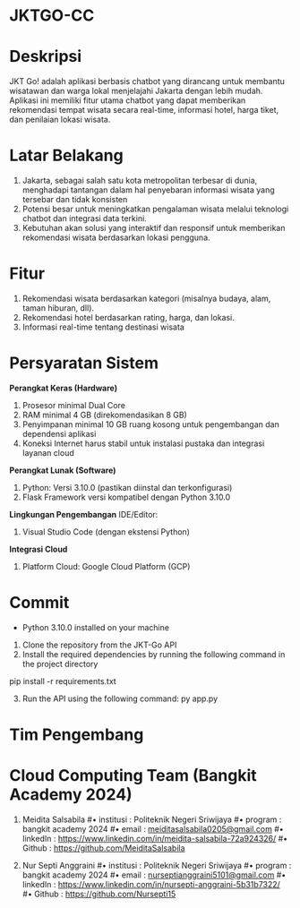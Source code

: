 # JKTGO-CC
# Deskripsi
JKT Go! adalah aplikasi berbasis chatbot yang dirancang untuk membantu wisatawan dan warga lokal menjelajahi Jakarta dengan lebih mudah. Aplikasi ini memiliki fitur utama chatbot yang dapat memberikan rekomendasi tempat wisata secara real-time, informasi hotel, harga tiket, dan penilaian lokasi wisata.
# Latar Belakang
1. Jakarta, sebagai salah satu kota metropolitan terbesar di dunia, menghadapi tantangan dalam hal penyebaran informasi wisata yang tersebar dan tidak konsisten
2. Potensi besar untuk meningkatkan pengalaman wisata melalui teknologi chatbot dan integrasi data terkini.
3. Kebutuhan akan solusi yang interaktif dan responsif untuk memberikan rekomendasi wisata berdasarkan lokasi pengguna.
# Fitur
1. Rekomendasi wisata berdasarkan kategori (misalnya budaya, alam, taman hiburan, dll).
2. Rekomendasi hotel berdasarkan rating, harga, dan lokasi.
3. Informasi real-time tentang destinasi wisata
# Persyaratan Sistem
**Perangkat Keras (Hardware)**
1. Prosesor minimal Dual Core
2. RAM minimal 4 GB (direkomendasikan 8 GB)
3. Penyimpanan minimal 10 GB ruang kosong untuk pengembangan dan dependensi aplikasi
4. Koneksi Internet harus stabil untuk instalasi pustaka dan integrasi layanan cloud

**Perangkat Lunak (Software)**
1. Python: Versi 3.10.0 (pastikan diinstal dan terkonfigurasi)
2. Flask Framework versi kompatibel dengan Python 3.10.0

**Lingkungan Pengembangan**
IDE/Editor:
1. Visual Studio Code (dengan ekstensi Python)

**Integrasi Cloud**
1. Platform Cloud: Google Cloud Platform (GCP)

# Commit
- Python 3.10.0 installed on your machine

1. Clone the repository from the JKT-Go API
2. Install the required dependencies by running the following command in the project directory

pip install -r requirements.txt

3. Run the API using the following command:
py app.py

# Tim Pengembang
# Cloud Computing Team (Bangkit Academy 2024)
1. Meidita Salsabila
#• institusi : Politeknik Negeri Sriwijaya
#• ⁠program : bangkit academy 2024
#• ⁠email : meiditasalsabila0205@gmail.com
#• ⁠linkedIn : https://www.linkedin.com/in/meidita-salsabila-72a924326/
#• ⁠Github : https://github.com/MeiditaSalsabila

2. Nur Septi Anggraini
#• institusi : Politeknik Negeri Sriwijaya
#• ⁠program : bangkit academy 2024
#• ⁠email : nurseptianggraini5101@gmail.com
#• ⁠linkedIn : https://www.linkedin.com/in/nursepti-anggraini-5b31b7322/
#• ⁠Github : https://github.com/Nursepti15

